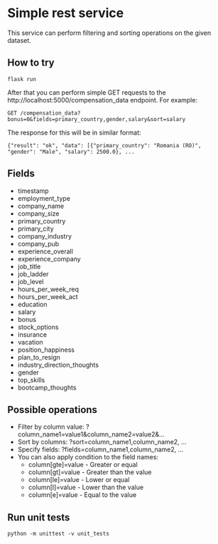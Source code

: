 # Simple rest service

This service can perform filtering and sorting operations on the given dataset.
## How to try
```
flask run
```
After that you can perform simple GET requests to the http://localhost:5000/compensation_data endpoint. For example:
```
GET /compensation_data?bonus=0&fields=primary_country,gender,salary&sort=salary
```
The response for this will be in similar format:
```
{"result": "ok", "data": [{"primary_country": "Romania (RO)", "gender": "Male", "salary": 2500.0}, ...
```
## Fields
- timestamp
- employment_type
- company_name
- company_size
- primary_country
- primary_city
- company_industry
- company_pub
- experience_overall
- experience_company
- job_title
- job_ladder
- job_level
- hours_per_week_req
- hours_per_week_act
- education
- salary
- bonus
- stock_options
- insurance
- vacation
- position_happiness
- plan_to_resign
- industry_direction_thoughts
- gender
- top_skills
- bootcamp_thoughts

## Possible operations
- Filter by column value: ?column_name1=value1&column_name2=value2&...
- Sort by columns: ?sort=column_name1,column_name2, ...
- Specify fields: ?fields=column_name1,column_name2, ...
- You can also apply condition to the field names:
  - column[gte]=value - Greater or equal
  - column[gt]=value - Greater than the value
  - column[le]=value - Lower or equal
  - column[l]=value - Lower than the value
  - column[e]=value - Equal to the value

## Run unit tests
```
python -m unittest -v unit_tests
```